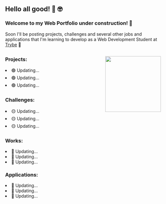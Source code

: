 <h2>Hello all good! 👋 🤓</h2> 

### Welcome to my Web Portfolio under construction! 🚧

Soon I'll be posting projects, challenges and several other jobs and applications that I'm learning to develop as a Web Development Student at [Trybe](https://www.betrybe.com/) :rocket:
##
<div align="center">
<a href="https://github.com/PFonsecaFV/PFonsecaFV"><img height="180px" align="right" src="https://github.com/PFonsecaFV/PFonsecaFV/blob/main/pc_cod_pfonsecafv.gif"/></a>


  <div align="left" style="display: inline_block">
    <div>
      <h3>Projects:</h3>
        <li>🟢 Updating... </li>
        <li>🟢 Updating... </li>
        <li>🟢 Updating... </li>
    </div>
    <div>
      <h3>Challenges:</h3>
        <li>🟡 Updating... </li>
        <li>🟡 Updating... </li>
        <li>🟡 Updating... </li>
    </div>
    <div>
      <h3>Works:</h3>
        <li>🔴 Updating... </li>
        <li>🔴 Updating... </li>
        <li>🔴 Updating... </li>
    </div>
    <div>
      <h3>Applications:</h3>
        <li>🔵 Updating... </li>
        <li>🔵 Updating... </li>
        <li>🔵 Updating... </li>
    </div>
  </div>
</div>

##
